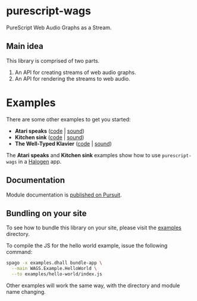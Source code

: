# purescript-wags

PureScript Web Audio Graphs as a Stream.

## Main idea

This library is comprised of two parts.

1. An API for creating streams of web audio graphs.
1. An API for rendering the streams to web audio.

# Examples

There are some other examples to get you started:

- **Atari speaks** ([code](./examples/atari-speaks) | [sound](https://purescript-wags-atari-speaks.surge.sh/))
- **Kitchen sink** ([code](./examples/kitchen-sink) | [sound](https://purescript-wags-kitchen-sink.surge.sh/))
- **The Well-Typed Klavier** ([code](./examples/wtk) | [sound](https://twitter.com/stronglynormal/status/1382221415802408960))

The **Atari speaks** and **Kitchen sink** examples show how to use `purescript-wags` in a [Halogen](https://github.com/purescript-halogen/purescript-halogen) app.

## Documentation

Module documentation is [published on Pursuit](https://pursuit.purescript.org/packages/purescript-wags/).

## Bundling on your site

To see how to bundle this library on your site, please visit the [examples](./examples) directory.

To compile the JS for the hello world example, issue the following command:

```bash
spago -x examples.dhall bundle-app \
  --main WAGS.Example.HelloWorld \
  --to examples/hello-world/index.js
```

Other examples will work the same way, with the directory and module name changing.

